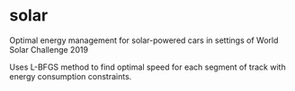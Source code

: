 # solar
Optimal energy management for solar-powered cars in settings of World Solar Challenge 2019

Uses L-BFGS method to find optimal speed for each segment of track with energy consumption constraints.
